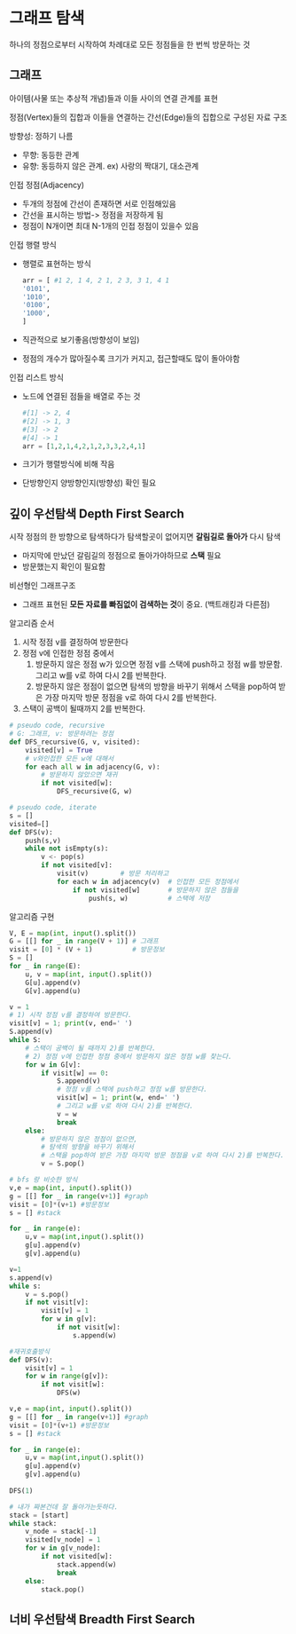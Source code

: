 # 그래프 탐색

하나의 정점으로부터 시작하여 차례대로 모든 정점들을 한 번씩 방문하는 것

## 그래프

아이템(사물 또는 추상적 개념)들과 이들 사이의 연결 관계를 표현

정점(Vertex)들의 집합과 이들을 연결하는 간선(Edge)들의 집합으로 구성된 자료 구조

방향성: 정하기 나름

- 무향: 동등한 관계
- 유향: 동등하지 않은 관계. ex)  사랑의 짝대기, 대소관계

인접 정점(Adjacency)

- 두개의 정점에 간선이 존재하면 서로 인점해있음
- 간선을 표시하는 방법-> 정점을 저장하게 됨
- 정점이 N개이면 최대 N-1개의 인접 정점이 있을수 있음

인접 행렬 방식

- 행렬로 표현하는 방식

  ```python
  arr = [ #1 2, 1 4, 2 1, 2 3, 3 1, 4 1
  '0101',
  '1010',
  '0100',
  '1000',
  ]
  ```

- 직관적으로 보기좋음(방향성이 보임)

- 정점의 개수가 많아질수록 크기가 커지고, 접근할때도 많이 돌아야함

인접 리스트 방식

- 노드에 연결된 점들을 배열로 주는 것

  ```python
  #[1] -> 2, 4
  #[2] -> 1, 3
  #[3] -> 2
  #[4] -> 1
  arr = [1,2,1,4,2,1,2,3,3,2,4,1]
  ```

- 크기가 행렬방식에 비해 작음

- 단방향인지 양방향인지(방향성) 확인 필요



## 깊이 우선탐색 Depth First Search

시작 정점의 한 방향으로 탐색하다가 탐색할곳이 없어지면 **갈림길로 돌아가** 다시 탐색

- 마지막에 만났던 갈림길의 정점으로 돌아가야하므로 **스택** 필요
- 방문했는지 확인이 필요함

비선형인 그래프구조

- 그래프 표현된 **모든 자료를 빠짐없이 검색하는 것**이 중요. (백트래킹과 다른점)



알고리즘 순서

1. 시작 정점 v를 결정하여 방문한다
2. 정점 v에 인접한 정점 중에서
   1. 방문하지 않은 정점 w가 있으면 정점 v를 스택에 push하고 정점 w를 방문함. 그리고 w를 v로 하여 다시 2를 반복한다.
   2. 방문하지 않은 정점이 없으면 탐색의 방향을 바꾸기 위해서 스택을 pop하여 받은 가장 마지막 방문 정점을 v로 하여 다시 2를 반복한다.
3. 스택이 공백이 될때까지 2를 반복한다.



```python
# pseudo code, recursive
# G: 그래프, v: 방문하려는 정점
def DFS_recursive(G, v, visited):
    visited[v] = True
    # v와인접한 모든 w에 대해서
    for each all w in adjacency(G, v): 
        # 방문하지 않았으면 재귀
        if not visited[w]:
            DFS_recursive(G, w)
```

```python
# pseudo code, iterate
s = []
visited=[]
def DFS(v):
	push(s,v)
    while not isEmpty(s):
        v <- pop(s)
        if not visited[v]:	
            visit(v) 		# 방문 처리하고
            for each w in adjacency(v)  # 인접한 모든 정점에서
            	if not visited[w]		# 방문하지 않은 점들을
                	push(s, w)			# 스택에 저장
```



알고리즘 구현

```python
V, E = map(int, input().split())
G = [[] for _ in range(V + 1)] # 그래프
visit = [0] * (V + 1)          # 방문정보
S = []
for _ in range(E):
    u, v = map(int, input().split())
    G[u].append(v)
    G[v].append(u)

v = 1
# 1) 시작 정점 v를 결정하여 방문한다.
visit[v] = 1; print(v, end=' ')
S.append(v)
while S:
    # 스택이 공백이 될 때까지 2)를 반복한다.
    # 2) 정점 v에 인접한 정점 중에서 방문하지 않은 정점 w를 찾는다.
    for w in G[v]:
        if visit[w] == 0:
            S.append(v)
            # 정점 v를 스택에 push하고 정점 w를 방문한다.
            visit[w] = 1; print(w, end=' ')  
            # 그리고 w를 v로 하여 다시 2)를 반복한다.            
            v = w       
            break
    else:
        # 방문하지 않은 정점이 없으면, 
        # 탐색의 방향을 바꾸기 위해서
        # 스택을 pop하여 받은 가장 마지막 방문 정점을 v로 하여 다시 2)를 반복한다.
        v = S.pop()     
```

```python
# bfs 랑 비슷한 방식
v,e = map(int, input().split())
g = [[] for _ in range(v+1)] #graph
visit = [0]*(v+1) #방문정보
s = [] #stack

for _ in range(e):
    u,v = map(int,input().split())
    g[u].append(v)
    g[v].append(u)

v=1
s.append(v)
while s:
    v = s.pop()
    if not visit[v]:
        visit[v] = 1
		for w in g[v]:
            if not visit[w]:
                s.append(w)
```

```python
#재귀호출방식
def DFS(v):
    visit[v] = 1
    for w in range(g[v]):
        if not visit[w]:
            DFS(w)

v,e = map(int, input().split())
g = [[] for _ in range(v+1)] #graph
visit = [0]*(v+1) #방문정보
s = [] #stack

for _ in range(e):
    u,v = map(int,input().split())
    g[u].append(v)
    g[v].append(u)
    
DFS(1)
```

```python
# 내가 짜본건데 잘 돌아가는듯하다.
stack = [start]
while stack:
    v_node = stack[-1]
    visited[v_node] = 1
    for w in g[v_node]:
        if not visited[w]:
            stack.append(w)
            break
    else:
        stack.pop()
```





## 너비 우선탐색 Breadth First Search







